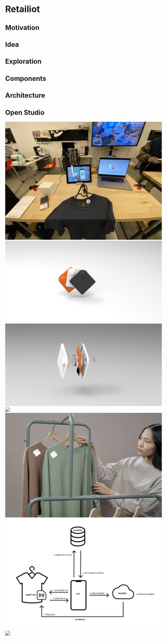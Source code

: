 # Retailiot

## Motivation

## Idea

## Exploration

## Components

## Architecture

## Open Studio

<img src="./images/open_studio.jpg">
<img src="./images/render1.png">
<img src="./images/render2.png">
<img src="./images/poster1.png">
<img src="./images/poster2.png">
<img src="./images/diagram.jpg">
<img src="./images/prototype.gif">
